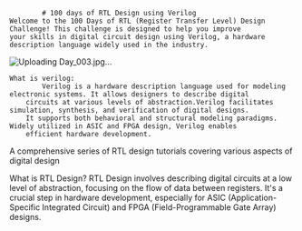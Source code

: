 			# 100 days of RTL Design using Verilog
    Welcome to the 100 Days of RTL (Register Transfer Level) Design Challenge! This challenge is designed to help you improve 
    your skills in digital circuit design using Verilog, a hardware description language widely used in the industry.

  
   ![Uploading Day_003.jpg…]()

	What is verilog:	
    		Verilog is a hardware description language used for modeling electronic systems. It allows designers to describe digital
	 	circuits at various levels of abstraction.Verilog facilitates simulation, synthesis, and verification of digital designs. 
  	 	It supports both behavioral and structural modeling paradigms. Widely utilized in ASIC and FPGA design, Verilog enables 
    	efficient hardware development.
A comprehensive series of RTL design tutorials covering various aspects of digital design




What is RTL Design?
RTL Design involves describing digital circuits at a low level of abstraction, focusing on the flow of data between registers. It's a crucial step in hardware development, especially for ASIC (Application-Specific Integrated Circuit) and FPGA (Field-Programmable Gate Array) designs.
